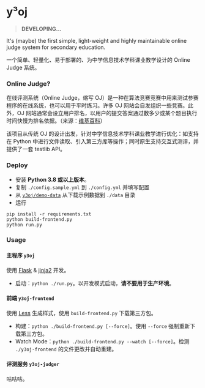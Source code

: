 # y³oj

> **DEVELOPING...**

It's (maybe) the first simple, light-weight and highly maintainable online judge system for secondary education.

一个简单、轻量化、易于部署的、为中学信息技术学科课业教学设计的 Online Judge 系统。

### Online Judge?

在线评测系统（Online Judge，缩写 OJ）是一种在算法竞赛竞赛中用来测试参赛程序的在线系统，也可以用于平时练习。许多 OJ 网站会自发组织一些竞赛。此外，OJ 网站通常会设立用户排名，以用户的提交答案通过数多少或某个题目执行时间快慢为排名依据。（来源：[维基百科](https://zh.wikipedia.org/wiki/%E5%9C%A8%E7%BA%BF%E8%AF%84%E6%B5%8B%E7%B3%BB%E7%BB%9F)）

该项目从传统 OJ 的设计出发，针对中学信息技术学科课业教学进行优化：如支持在 Python 中进行文件读取、引入第三方库等操作；同时原生支持交互式测评，并提供了一套 testlib API。

### Deploy

* 安装 **Python 3.8 或以上版本**。
* 复制 `./config.sample.yml` 到 `./config.yml` 并填写配置
* 从 [`y3oj/demo-data`](//github.com/y3oj/demo-data) 从下载示例数据到 `./data` 目录
* 运行

```shell
pip install -r requirements.txt
python build-frontend.py
python run.py
```

### Usage

#### 主程序 `y3oj`

使用 [Flask](https://flask.palletsprojects.com/en/2.0.x/) & [jinja2](https://jinja.palletsprojects.com/en/3.0.x/) 开发。

* 启动：`python ./run.py`。以开发模式启动，**请不要用于生产环境**。

#### 前端 `y3oj-frontend`

使用 [Less](https://lesscss.org/) 生成样式，使用 `build-frontend.py` 下载第三方包。

* 构建：`python ./build-frontend.py [--force]`。使用 `--force` 强制重新下载第三方包。
* Watch Mode：`python ./build-frontend.py --watch [--force]`。检测 `./y3oj-frontend` 的文件更改并自动重建。

#### 评测服务 `y3oj-judger`

咕咕咕。

